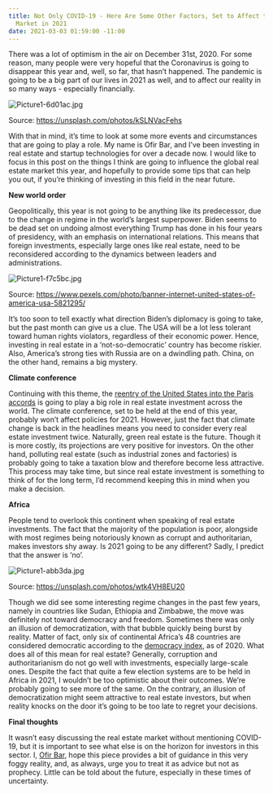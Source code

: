 ```yaml
---
title: Not Only COVID-19 - Here Are Some Other Factors, Set to Affect the Real Estate
  Market in 2021
date: 2021-03-03 01:59:00 -11:00
---
```


There was a lot of optimism in the air on December 31st, 2020. For some reason, many people were very hopeful that the Coronavirus is going to disappear this year and, well, so far, that hasn’t happened. The pandemic is going to be a big part of our lives in 2021 as well, and to affect our reality in so many ways - especially financially.

![Picture1-6d01ac.jpg](/uploads/Picture1-6d01ac.jpg)

Source: https://unsplash.com/photos/kSLNVacFehs

With that in mind, it’s time to look at some more events and circumstances that are going to play a role. My name is Ofir Bar, and I’ve been investing in real estate and startup technologies for over a decade now. I would like to focus in this post on the things I think are going to influence the global real estate market this year, and hopefully to provide some tips that can help you out, if you’re thinking of investing in this field in the near future.

**New world order**

Geopolitically, this year is not going to be anything like its predecessor, due to the change in regime in the world’s largest superpower. Biden seems to be dead set on undoing almost everything Trump has done in his four years of presidency, with an emphasis on international relations. This means that foreign investments, especially large ones like real estate, need to be reconsidered according to the dynamics between leaders and administrations.

![Picture1-f7c5bc.jpg](/uploads/Picture1-f7c5bc.jpg)

Source: https://www.pexels.com/photo/banner-internet-united-states-of-america-usa-5821295/

It’s too soon to tell exactly what direction Biden’s diplomacy is going to take, but the past month can give us a clue. The USA will be a lot less tolerant toward human rights violators, regardless of their economic power. Hence, investing in real estate in a ‘not-so-democratic’ country has become riskier. Also, America’s strong ties with Russia are on a dwindling path. China, on the other hand, remains a big mystery.
 
**Climate conference**

Continuing with this theme, the [reentry of the United States into the Paris accords](https://www.washingtonpost.com/climate-environment/2021/02/19/climate-paris-accord/) is going to play a big role in real estate investment across the world. The climate conference, set to be held at the end of this year, probably won’t affect policies for 2021. However, just the fact that climate change is back in the headlines means you need to consider every real estate investment twice.
Naturally, green real estate is the future. Though it is more costly, its projections are very positive for investors. On the other hand, polluting real estate (such as industrial zones and factories) is probably going to take a taxation blow and therefore become less attractive. This process may take time, but since real estate investment is something to think of for the long term, I’d recommend keeping this in mind when you make a decision.
 
**Africa**

People tend to overlook this continent when speaking of real estate investments. The fact that the majority of the population is poor, alongside with most regimes being notoriously known as corrupt and authoritarian, makes investors shy away. Is 2021 going to be any different? Sadly, I predict that the answer is ‘no’.

![Picture1-abb3da.jpg](/uploads/Picture1-abb3da.jpg)

Source: https://unsplash.com/photos/wtk4VH8EU20

Though we did see some interesting regime changes in the past few years, namely in countries like Sudan, Ethiopia and Zimbabwe, the move was definitely not toward democracy and freedom. Sometimes there was only an illusion of democratization, with that bubble quickly being burst by reality. Matter of fact, only six of continental Africa’s 48 countries are considered democratic according to the [democracy index](https://www.eiu.com/n/campaigns/democracy-index-2020/?utm_source=google&utm_medium=cpc&utm_name=democracy_index&utm_term=latin_america&utm_content=general&gclid=Cj0KCQiAvvKBBhCXARIsACTePW_uHPPuM9oHGexr1z-ioTdH7af6aK7IptjrZuHMfKPaJmYw0-lbrdAaAhHkEALw_wcB), as of 2020.
What does all of this mean for real estate? Generally, corruption and authoritarianism do not go well with investments, especially large-scale ones. Despite the fact that quite a few election systems are to be held in Africa in 2021, I wouldn’t be too optimistic about their outcomes. We’re probably going to see more of the same. On the contrary, an illusion of democratization might seem attractive to real estate investors, but when reality knocks on the door it’s going to be too late to regret your decisions.

**Final thoughts**

It wasn’t easy discussing the real estate market without mentioning COVID-19, but it is important to see what else is on the horizon for investors in this sector. I, [Ofir Bar](https://ofireyalbar.medium.com/), hope this piece provides a bit of guidance in this very foggy reality, and, as always, urge you to treat it as advice but not as prophecy. Little can be told about the future, especially in these times of uncertainty.

